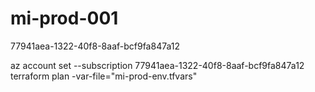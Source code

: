 # mi-prod-001

77941aea-1322-40f8-8aaf-bcf9fa847a12

az account set --subscription 77941aea-1322-40f8-8aaf-bcf9fa847a12
terraform plan -var-file="mi-prod-env.tfvars"